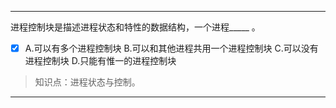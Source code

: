---
进程控制块是描述进程状态和特性的数据结构，一个进程_____ 。
- [x] A.可以有多个进程控制块 B.可以和其他进程共用一个进程控制块 C.可以没有进程控制块 D.只能有惟一的进程控制块

> 知识点：进程状态与控制。

---